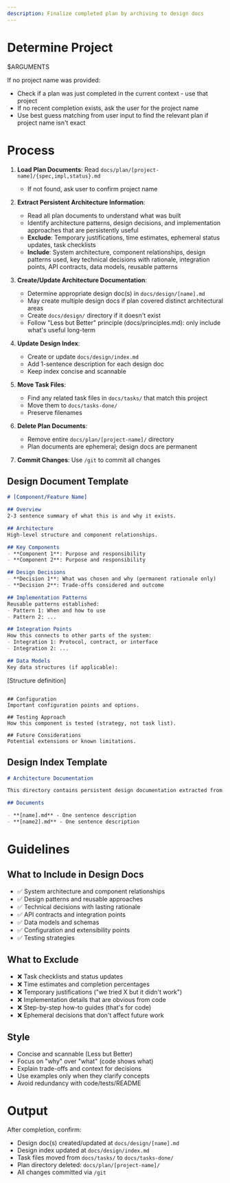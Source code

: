 ```yaml
---
description: Finalize completed plan by archiving to design docs
---
```


# Determine Project

$ARGUMENTS

If no project name was provided:
- Check if a plan was just completed in the current context - use that project
- If no recent completion exists, ask the user for the project name
- Use best guess matching from user input to find the relevant plan if project name isn't exact

# Process

1. **Load Plan Documents**: Read `docs/plan/[project-name]/{spec,impl,status}.md`
   - If not found, ask user to confirm project name

2. **Extract Persistent Architecture Information**:
   - Read all plan documents to understand what was built
   - Identify architecture patterns, design decisions, and implementation approaches that are persistently useful
   - **Exclude**: Temporary justifications, time estimates, ephemeral status updates, task checklists
   - **Include**: System architecture, component relationships, design patterns used, key technical decisions with rationale, integration points, API contracts, data models, reusable patterns

3. **Create/Update Architecture Documentation**:
   - Determine appropriate design doc(s) in `docs/design/[name].md`
   - May create multiple design docs if plan covered distinct architectural areas
   - Create `docs/design/` directory if it doesn't exist
   - Follow "Less but Better" principle (docs/principles.md): only include what's useful long-term

4. **Update Design Index**:
   - Create or update `docs/design/index.md`
   - Add 1-sentence description for each design doc
   - Keep index concise and scannable

5. **Move Task Files**:
   - Find any related task files in `docs/tasks/` that match this project
   - Move them to `docs/tasks-done/`
   - Preserve filenames

6. **Delete Plan Documents**:
   - Remove entire `docs/plan/[project-name]/` directory
   - Plan documents are ephemeral; design docs are permanent

7. **Commit Changes**: Use `/git` to commit all changes

## Design Document Template

```markdown
# [Component/Feature Name]

## Overview
2-3 sentence summary of what this is and why it exists.

## Architecture
High-level structure and component relationships.

## Key Components
- **Component 1**: Purpose and responsibility
- **Component 2**: Purpose and responsibility

## Design Decisions
- **Decision 1**: What was chosen and why (permanent rationale only)
- **Decision 2**: Trade-offs considered and outcome

## Implementation Patterns
Reusable patterns established:
- Pattern 1: When and how to use
- Pattern 2: ...

## Integration Points
How this connects to other parts of the system:
- Integration 1: Protocol, contract, or interface
- Integration 2: ...

## Data Models
Key data structures (if applicable):
```
[Structure definition]
```

## Configuration
Important configuration points and options.

## Testing Approach
How this component is tested (strategy, not task list).

## Future Considerations
Potential extensions or known limitations.
```

## Design Index Template

```markdown
# Architecture Documentation

This directory contains persistent design documentation extracted from completed projects.

## Documents

- **[name].md** - One sentence description
- **[name2].md** - One sentence description
```

# Guidelines

## What to Include in Design Docs
- ✅ System architecture and component relationships
- ✅ Design patterns and reusable approaches
- ✅ Technical decisions with lasting rationale
- ✅ API contracts and integration points
- ✅ Data models and schemas
- ✅ Configuration and extensibility points
- ✅ Testing strategies

## What to Exclude
- ❌ Task checklists and status updates
- ❌ Time estimates and completion percentages
- ❌ Temporary justifications ("we tried X but it didn't work")
- ❌ Implementation details that are obvious from code
- ❌ Step-by-step how-to guides (that's for code)
- ❌ Ephemeral decisions that don't affect future work

## Style
- Concise and scannable (Less but Better)
- Focus on "why" over "what" (code shows what)
- Explain trade-offs and context for decisions
- Use examples only when they clarify concepts
- Avoid redundancy with code/tests/README

# Output

After completion, confirm:
- Design doc(s) created/updated at `docs/design/[name].md`
- Design index updated at `docs/design/index.md`
- Task files moved from `docs/tasks/` to `docs/tasks-done/`
- Plan directory deleted: `docs/plan/[project-name]/`
- All changes committed via `/git`
